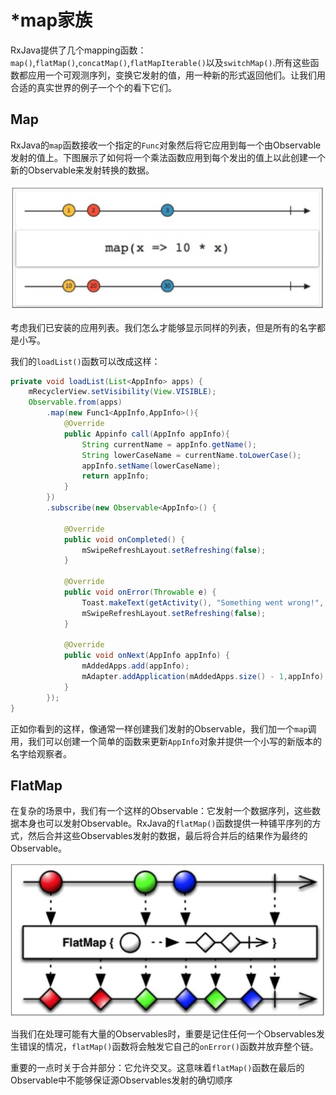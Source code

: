 # *map家族

RxJava提供了几个mapping函数：`map()`,`flatMap()`,`concatMap()`,`flatMapIterable()`以及`switchMap()`.所有这些函数都应用一个可观测序列，变换它发射的值，用一种新的形式返回他们。让我们用合适的真实世界的例子一个个的看下它们。

## Map

RxJava的`map`函数接收一个指定的`Func`对象然后将它应用到每一个由Observable发射的值上。下图展示了如何将一个乘法函数应用到每个发出的值上以此创建一个新的Observable来发射转换的数据。

![](chapter5_1.png)

考虑我们已安装的应用列表。我们怎么才能够显示同样的列表，但是所有的名字都是小写。

我们的`loadList()`函数可以改成这样：
```java
private void loadList(List<AppInfo> apps) {
    mRecyclerView.setVisibility(View.VISIBLE);
    Observable.from(apps)
        .map(new Func1<AppInfo,AppInfo>(){
            @Override
            public Appinfo call(AppInfo appInfo){
                String currentName = appInfo.getName();
                String lowerCaseName = currentName.toLowerCase();
                appInfo.setName(lowerCaseName);
                return appInfo;
            }
        })
        .subscribe(new Observable<AppInfo>() {

            @Override
            public void onCompleted() {
                mSwipeRefreshLayout.setRefreshing(false);
            }

            @Override
            public void onError(Throwable e) {
                Toast.makeText(getActivity(), "Something went wrong!", Toast.LENGTH_SHORT).show();
                mSwipeRefreshLayout.setRefreshing(false);
            }

            @Override
            public void onNext(AppInfo appInfo) {
                mAddedApps.add(appInfo); 
                mAdapter.addApplication(mAddedApps.size() - 1,appInfo);
            }
        });
}
```

正如你看到的这样，像通常一样创建我们发射的Observable，我们加一个`map`调用，我们可以创建一个简单的函数来更新`AppInfo`对象并提供一个小写的新版本的名字给观察者。

## FlatMap

在复杂的场景中，我们有一个这样的Observable：它发射一个数据序列，这些数据本身也可以发射Observable。RxJava的`flatMap()`函数提供一种铺平序列的方式，然后合并这些Observables发射的数据，最后将合并后的结果作为最终的Observable。

![](chapter5_2.png)

当我们在处理可能有大量的Observables时，重要是记住任何一个Observables发生错误的情况，`flatMap()`函数将会触发它自己的`onError()`函数并放弃整个链。

重要的一点时关于合并部分：它允许交叉。这意味着`flatMap()`函数在最后的Observable中不能够保证源Observables发射的确切顺序




















